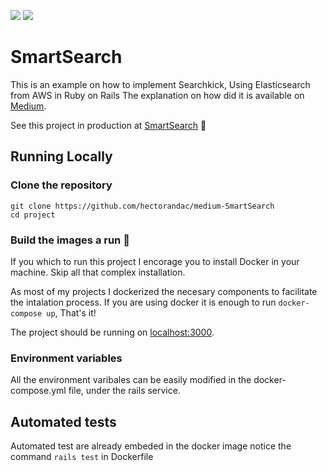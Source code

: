 ![](https://cdn.iconscout.com/icon/free/png-128/elasticsearch-226094.png)
![](https://res.cloudinary.com/practicaldev/image/fetch/s--9xjRI7qV--/c_limit%2Cf_auto%2Cfl_progressive%2Cq_auto%2Cw_880/https://i.imgur.com/6B5FbZm.png%3F1)

# SmartSearch
This is an example on how to implement Searchkick, Using Elasticsearch from AWS in Ruby on Rails
The explanation on how did it is available on [Medium](https://medium.com/).

See this project in production at [SmartSearch](https://projects.meetacosta.com/smartsearch) :construction_worker:

## Running Locally

### Clone the repository
```
git clone https://github.com/hectorandac/medium-SmartSearch
cd project
```

### Build the images a run :muscle:
If you which to run this project I encorage you to install Docker in your machine. Skip all that complex installation.

As most of my projects I dockerized the necesary components to facilitate the intalation process.
If you are using docker it is enough to run `docker-compose up`, That's it! 

The project should be running on [localhost:3000](http://localhost:3000/).

### Environment variables
All the environment varibales can be easily modified in the docker-compose.yml file, under the rails service.

## Automated tests
Automated test are already embeded in the docker image notice the command `rails test` in Dockerfile
